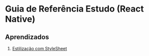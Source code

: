 # Guia de Referência Estudo (React Native)

## Aprendizados

1. [Estilização com StyleSheet](https://github.com/IvanildoCandido/react-native-learning/branches/estilizacao_com_stylesheet)
